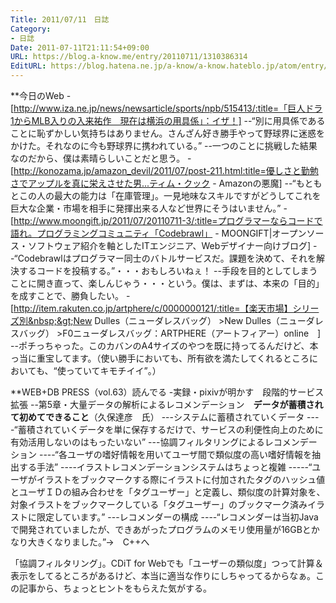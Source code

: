 ```yaml
---
Title: 2011/07/11　日誌
Category:
- 日誌
Date: 2011-07-11T21:11:54+09:00
URL: https://blog.a-know.me/entry/20110711/1310386314
EditURL: https://blog.hatena.ne.jp/a-know/a-know.hateblo.jp/atom/entry/12921228815727979553
---
```




**今日のWeb
-[http://www.iza.ne.jp/news/newsarticle/sports/npb/515413/:title=「巨人ドラ1からMLB入りの入来祐作　現在は横浜の用具係」：イザ！]
--“別に用具係であることに恥ずかしい気持ちはありません。さんざん好き勝手やって野球界に迷惑をかけた。それなのに今も野球界に携われている。”
--一つのことに挑戦した結果なのだから、僕は素晴らしいことだと思う。
-[http://konozama.jp/amazon_devil/2011/07/post-211.html:title=優しさと勤勉さでアップルを真に栄えさせた男...ティム・クック - Amazonの悪魔]
--“もともとこの人の最大の能力は「在庫管理」。一見地味なスキルですがどうしてこれを巨大な企業・市場を相手に発揮出来る人など世界にそうはいません。”
-[http://www.moongift.jp/2011/07/20110711-3/:title=プログラマーならコードで語れ。プログラミングコミュニティ「Codebrawl」 - MOONGIFT|オープンソース・ソフトウェア紹介を軸としたITエンジニア、Webデザイナー向けブログ]
--“Codebrawlはプログラマー同士のバトルサービスだ。課題を決めて、それを解決するコードを投稿する。”・・・おもしろいねぇ！
--手段を目的としてしまうことに開き直って、楽しんじゃう・・・という。僕は、まずは、本来の「目的」を成すことで、勝負したい。
-[http://item.rakuten.co.jp/artphere/c/0000000121/:title=【楽天市場】シリーズ別&nbsp;&gt;New Dulles（ニューダレスバッグ）&nbsp;&gt;New Dulles（ニューダレスバッグ）&nbsp;&gt;F0ニューダレスバッグ：ARTPHERE（アートフィアー）online　]
--ポチっちゃった。このカバンのA4サイズのやつを既に持ってるんだけど、本っ当に重宝してます。（使い勝手においても、所有欲を満たしてくれるところにおいても、“使っていてキモチイイ”。）



**WEB+DB PRESS（vol.63）読んでる
-実録・pixivが明かす　段階的サービス拡張
--第5章・大量データの解析によるレコメンデーション　<span class="deco" style="font-weight:bold;">データが蓄積されて初めてできること</span>（久保達彦　氏）
---システムに蓄積されていくデータ
----“蓄積されていくデータを単に保存するだけで、サービスの利便性向上のために有効活用しないのはもったいない”
---協調フィルタリングによるレコメンデーション
----“各ユーザの嗜好情報を用いてユーザ間で類似度の高い嗜好情報を抽出する手法”
----イラストレコメンデーションシステムはちょっと複雑
-----“ユーザがイラストをブックマークする際にイラストに付加されたタグのハッシュ値とユーザＩＤの組み合わせを「タグユーザー」と定義し、類似度の計算対象を、対象イラストをブックマークしている「タグユーザー」のブックマーク済みイラストに限定しています。”
---レコメンダーの構成
----“レコメンダーは当初Javaで開発されていましたが、できあがったプログラムのメモリ使用量が16GBとかなり大きくなりました。”→　C++へ



「協調フィルタリング」。CDiT for Webでも「ユーザーの類似度」つって計算＆表示をしてるところがあるけど、本当に適当な作りにしちゃってるからなぁ。この記事から、ちょっとヒントをもらえた気がする。


<script src="https://moshi-moshi.moshimo.works/moshimoshi/a_know_blog/20110711-1310386314?title=2011/07/11%E3%80%80%E6%97%A5%E8%AA%8C"></script>
